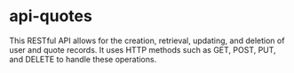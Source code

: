 # api-quotes
This RESTful API allows for the creation, retrieval, updating, and deletion of user and quote records. It uses HTTP methods such as GET, POST, PUT, and DELETE to handle these operations.
